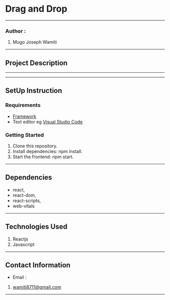 #   Drag and Drop
*****
### Author :
1. Mugo Joseph Wamiti 
****
## Project Description


******
*****
## SetUp Instruction
### Requirements
* [Framework](https://legacy.reactjs.org/)
* Text editor eg [Visual Studio Code](https://code.visualstudio.com/download)


### Getting Started
1. Clone this repository.
2. Install dependencies: npm install.
3. Start the frontend: npm start.


*****
## Dependencies
- react,
- react-dom,
- react-scripts,
- web-vitals
*****
## Technologies Used
1. Reactjs
2. Javascript
*****
## Contact Information
* Email : 
1. wamiti8711@gmail.com
*****
